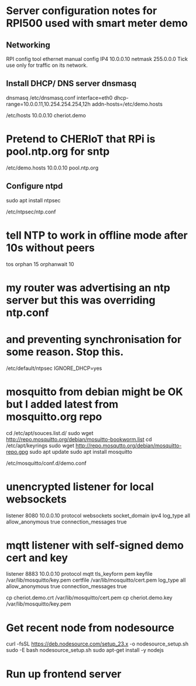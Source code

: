 # Server configuration notes for RPI500 used with smart meter demo

## Networking

RPI config tool ethernet manual config IP4 10.0.0.10 netmask 255.0.0.0
Tick use only for traffic on its network.

## Install DHCP/ DNS server dnsmasq

dnsmasq
/etc/dnsmasq.conf
interface=eth0
dhcp-range=10.0.0.11,10.254.254.254,12h
addn-hosts=/etc/demo.hosts

/etc/hosts
10.0.0.10   cheriot.demo

# Pretend to CHERIoT that RPi is pool.ntp.org for sntp
/etc/demo.hosts
10.0.0.10   pool.ntp.org

## Configure ntpd
sudo apt install ntpsec

/etc/ntpsec/ntp.conf
# tell NTP to work in offline mode after 10s without peers
tos orphan 15 orphanwait 10

# my router was advertising an ntp server but this was overriding ntp.conf
# and preventing synchronisation for some reason. Stop this.
/etc/default/ntpsec
IGNORE_DHCP=yes

# mosquitto from debian might be OK but I added latest from mosquitto.org repo
cd /etc/apt/souces.list.d/
sudo wget http://repo.mosquitto.org/debian/mosuitto-bookworm.list
cd /etc/apt/keyrings
sudo wget http://repo.mosqutto.org/debian/mosquitto-repo.gpg
sudo apt update
sudo apt install mosquitto

/etc/mosquitto/conf.d/demo.conf
# unencrypted listener for local websockets
listener 8080 10.0.0.10
protocol websockets
socket_domain ipv4
log_type all
allow_anonymous true
connection_messages true

# mqtt listener with self-signed demo cert and key
listener 8883 10.0.0.10
protocol mqtt
tls_keyform pem
keyfile /var/lib/mosquitto/key.pem
certfile /var/lib/mosquitto/cert.pem
log_type all
allow_anonymous true
connection_messages true

cp cheriot.demo.crt /var/lib/mosquitto/cert.pem
cp cheriot.demo.key /var/lib/mosquitto/key.pem

# Get recent node from nodesource
curl -fsSL https://deb.nodesource.com/setup_23.x -o nodesource_setup.sh
sudo -E bash nodesource_setup.sh
sudo apt-get install -y nodejs

# Run up frontend server
